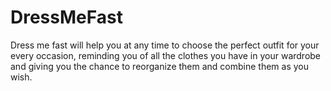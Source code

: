 # DressMeFast

Dress me fast will help you at any time to choose the perfect outfit for your every occasion, reminding you of all the clothes you have in your wardrobe and giving you the chance to reorganize them and combine them as you wish.
